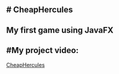 ## # CheapHercules
My first game using JavaFX
----------------------
## #My project video:
[CheapHercules](https://www.facebook.com/tahsina.sheeva/videos/817319302474491} "Cheap Hercules")

